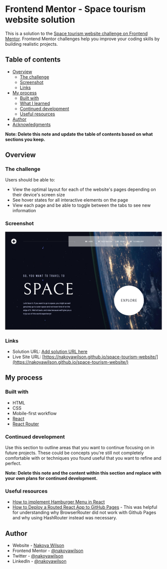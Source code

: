 # Frontend Mentor - Space tourism website solution

This is a solution to the [Space tourism website challenge on Frontend Mentor](https://www.frontendmentor.io/challenges/space-tourism-multipage-website-gRWj1URZ3). Frontend Mentor challenges help you improve your coding skills by building realistic projects.

## Table of contents

- [Overview](#overview)
  - [The challenge](#the-challenge)
  - [Screenshot](#screenshot)
  - [Links](#links)
- [My process](#my-process)
  - [Built with](#built-with)
  - [What I learned](#what-i-learned)
  - [Continued development](#continued-development)
  - [Useful resources](#useful-resources)
- [Author](#author)
- [Acknowledgments](#acknowledgments)

**Note: Delete this note and update the table of contents based on what sections you keep.**

## Overview

### The challenge

Users should be able to:

- View the optimal layout for each of the website's pages depending on their device's screen size
- See hover states for all interactive elements on the page
- View each page and be able to toggle between the tabs to see new information

### Screenshot

![](./public/assets/screenshot.png)

### Links

- Solution URL: [Add solution URL here](https://your-solution-url.com)
- Live Site URL: [https://nakoyawilson.github.io/space-tourism-website/](https://nakoyawilson.github.io/space-tourism-website/)

## My process

### Built with

- HTML
- CSS
- Mobile-first workflow
- [React](https://reactjs.org/)
- [React Router](https://reactrouter.com/)

### Continued development

Use this section to outline areas that you want to continue focusing on in future projects. These could be concepts you're still not completely comfortable with or techniques you found useful that you want to refine and perfect.

**Note: Delete this note and the content within this section and replace with your own plans for continued development.**

### Useful resources

- [How to implement Hamburger Menu in React](https://ibaslogic.com/how-to-add-hamburger-menu-in-react/)
- [How to Deploy a Routed React App to GitHub Pages](https://www.freecodecamp.org/news/deploy-a-react-app-to-github-pages/) - This was helpful for understanding why BrowserRouter did not work with Github Pages and why using HashRouter instead was necessary.

## Author

- Website - [Nakoya Wilson](https://nakoyawilson.netlify.app/)
- Frontend Mentor - [@nakoyawilson](https://www.frontendmentor.io/profile/nakoyawilson)
- Twitter - [@nakoyawilson](https://twitter.com/nakoyawilson)
- LinkedIn - [@nakoyawilson](https://www.linkedin.com/in/nakoyawilson/)
